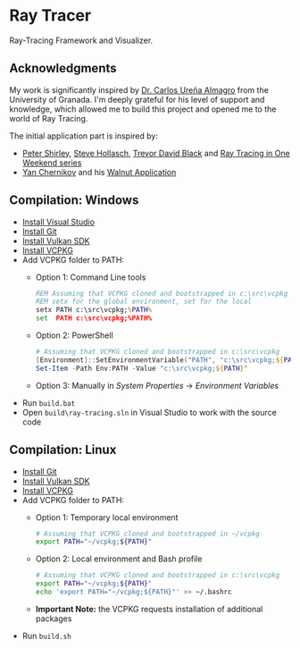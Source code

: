 # Ray Tracer

Ray-Tracing Framework and Visualizer.

## Acknowledgments

My work is significantly inspired by [Dr. Carlos Ureña Almagro](https://lsi.ugr.es/informacion/directorio-personal/carlos-urena-almagro) from the University of Granada. I'm deeply grateful for his level of support and knowledge, which allowed me to build this project and opened me to the world of Ray Tracing.

The initial application part is inspired by:

- [Peter Shirley](https://www.petershirley.com/), [Steve Hollasch](https://github.com/hollasch), [Trevor David Black](https://github.com/trevordblack) and [Ray Tracing in One Weekend series](https://raytracing.github.io/)
- [Yan Chernikov](http://www.youtube.com/@TheCherno) and his [Walnut Application](https://github.com/StudioCherno/Walnut)

## Compilation: Windows

- [Install Visual Studio](https://visualstudio.microsoft.com/downloads/)
- [Install Git](https://git-scm.com/book/en/v2/Getting-Started-Installing-Git)
- [Install Vulkan SDK](https://vulkan.lunarg.com/sdk/home)
- [Install VCPKG](https://vcpkg.io/en/getting-started.html)
- Add VCPKG folder to PATH:
  - Option 1: Command Line tools

    ```bat
    REM Assuming that VCPKG cloned and bootstrapped in c:\src\vcpkg
    REM setx for the global environment, set for the local
    setx PATH c:\src\vcpkg;%PATH%
    set  PATH c:\src\vcpkg;%PATH%
    ```

  - Option 2: PowerShell

    ```ps1
    # Assuming that VCPKG cloned and bootstrapped in c:\src\vcpkg
    [Environment]::SetEnvironmentVariable("PATH", "c:\src\vcpkg;${PATH}", "Machine")
    Set-Item -Path Env:PATH -Value "c:\src\vcpkg;${PATH}"
    ```

  - Option 3: Manually in *System Properties* → *Environment Variables*
- Run `build.bat`
- Open `build\ray-tracing.sln` in Visual Studio to work with the source code

## Compilation: Linux

- [Install Git](https://git-scm.com/book/en/v2/Getting-Started-Installing-Git)
- [Install Vulkan SDK](https://vulkan.lunarg.com/sdk/home)
- [Install VCPKG](https://vcpkg.io/en/getting-started.html)
- Add VCPKG folder to PATH:
  - Option 1: Temporary local environment

    ```bash
    # Assuming that VCPKG cloned and bootstrapped in ~/vcpkg
    export PATH="~/vcpkg;${PATH}"
    ```

  - Option 2: Local environment and Bash profile

    ```bash
    # Assuming that VCPKG cloned and bootstrapped in c:\src\vcpkg
    export PATH="~/vcpkg;${PATH}"
    echo 'export PATH="~/vcpkg;${PATH}"' >> ~/.bashrc
    ```

  - **Important Note:** the VCPKG requests installation of additional packages
- Run `build.sh`
